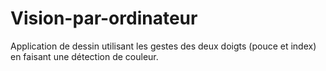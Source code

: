 # Vision-par-ordinateur
Application de dessin utilisant les gestes des deux doigts (pouce et index) en faisant une détection de couleur.
